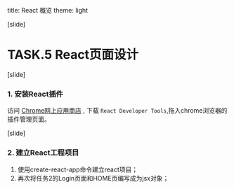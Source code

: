 title: React 概览
theme: light

[slide]
# TASK.5 React页面设计


[slide]
### 1. 安装React插件
访问 [Chrome网上应用商店](https://chrome.google.com/webstore/detail/react-developer-tools/fmkadmapgofadopljbjfkapdkoienihi)  , 下载 `React Developer Tools`,拖入chrome浏览器的插件管理页面。

[slide]
### 2. 建立React工程项目
1. 使用create-react-app命令建立react项目；
2. 再次将任务2的Login页面和HOME页编写成为jsx对象；
